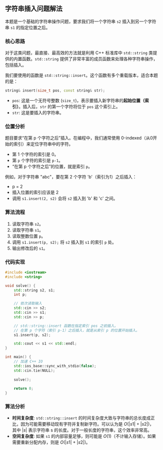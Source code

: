 ## 字符串插入问题解法

本题是一个基础的字符串操作问题，要求我们将一个字符串 `s2` 插入到另一个字符串 `s1` 的指定位置之后。

### 核心思路

对于这类问题，最直接、最高效的方法就是利用 C++ 标准库中 `std::string` 类提供的内置函数。`std::string` 提供了非常丰富的成员函数来处理各种字符串操作，包括插入。

我们要使用的函数是 `std::string::insert`。这个函数有多个重载版本，适合本题的是：

```cpp
string& insert(size_t pos, const string& str);
```

*   `pos`: 这是一个无符号整数 (`size_t`)，表示要插入新字符串的**起始位置（索引）**。插入后，`str` 的第一个字符将位于 `pos` 这个索引上。
*   `str`: 这是要插入的字符串。

### 位置分析

题目要求“在第 p 个字符之后”插入。在编程中，我们通常使用 0-indexed（从0开始的索引）来定位字符串中的字符。
*   第 1 个字符的索引是 0。
*   第 `p` 个字符的索引是 `p-1`。
*   “在第 p 个字符之后”的位置，就是索引 `p`。

例如，对于字符串 "abc"，要在第 2 个字符 'b'（索引为1）之后插入：
*   p = 2
*   插入位置的索引应该是 2
*   调用 `s1.insert(2, s2)` 会将 `s2` 插入到 'b' 和 'c' 之间。

### 算法流程

1.  读取字符串 `s2`。
2.  读取字符串 `s1`。
3.  读取整数位置 `p`。
4.  调用 `s1.insert(p, s2);` 将 `s2` 插入到 `s1` 的索引 `p` 处。
5.  输出修改后的 `s1`。

### 代码实现

```cpp
#include <iostream>
#include <string>

void solve() {
    std::string s2, s1;
    int p;

    // 依次读取输入
    std::cin >> s2;
    std::cin >> s1;
    std::cin >> p;

    // std::string::insert 函数在指定索引 pos 之前插入。
    // 在第 p 个字符（索引 p-1）之后插入，就是从索引 p 的位置开始插入。
    s1.insert(p, s2);

    std::cout << s1 << std::endl;
}

int main() {
    // 加速 C++ IO
    std::ios_base::sync_with_stdio(false);
    std::cin.tie(NULL);
    
    solve();
    
    return 0;
}
```

### 算法分析
*   **时间复杂度**: `std::string::insert` 的时间复杂度大致与字符串的总长度成正比，因为可能需要移动现有字符并复制新字符。可以认为是 $O(|s1| + |s2|)$，其中 $|s|$ 表示字符串 s 的长度。对于一般长度的字符串，这个效率非常高。
*   **空间复杂度**: 如果 `s1` 的内部容量足够，则可能是 $O(1)$（不计输入存储）。如果需要重新分配内存，则是 $O(|s1| + |s2|)$。
